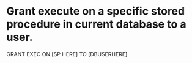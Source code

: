 # Grant execute on a specific stored procedure in current database to a user.
GRANT EXEC ON [SP HERE] TO [DBUSERHERE]